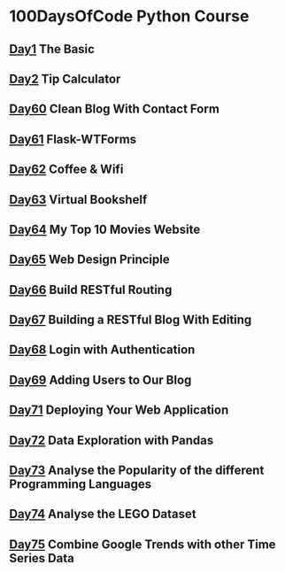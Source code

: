 # 100DaysOfCode Python Course

## [Day1](Day1/README.md) The Basic

## [Day2](Day2/README.md) Tip Calculator

## [Day60](Day60/README.md) Clean Blog With Contact Form

## [Day61](Day61/README.md) Flask-WTForms

## [Day62](Day62/README.md) Coffee & Wifi

## [Day63](Day63/README.md) Virtual Bookshelf

## [Day64](Day64/README.md) My Top 10 Movies Website

## [Day65](Day65/README.md) Web Design Principle

## [Day66](Day66/README.md) Build RESTful Routing

## [Day67](Day67/README.md) Building a RESTful Blog With Editing

## [Day68](Day68/README.md) Login with Authentication

## [Day69](Day69/README.md) Adding Users to Our Blog

## [Day71](Day71/README.md) Deploying Your Web Application

## [Day72](Day72/README.md) Data Exploration with Pandas

## [Day73](Day73/README.md) Analyse the Popularity of the different Programming Languages

## [Day74](Day74/README.md) Analyse the LEGO Dataset

## [Day75](Day75/README.md) Combine Google Trends with other Time Series Data
